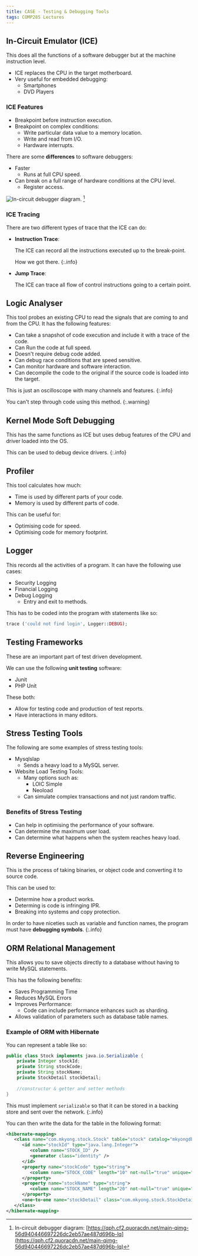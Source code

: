 ```yaml
---
title: CASE - Testing & Debugging Tools
tags: COMP285 Lectures
---
```


## In-Circuit Emulator (ICE)
This does all the functions of a software debugger but at the machine instruction level.

* ICE replaces the CPU in the target motherboard.
* Very useful for embedded debugging:
	* Smartphones
	* DVD Players
	
### ICE Features

* Breakpoint before instruction execution.
* Breakpoint on complex conditions:
	* Write particular data value to a memory location.
	* Write and read from I/O.
	* Hardware interrupts.

There are some **differences** to software debuggers:

* Faster
	* Runs at full CPU speed.
* Can break on a full range of hardware conditions at the CPU level.
	* Register access.
	
![In-circuit debugger diagram.](https://qph.cf2.quoracdn.net/main-qimg-56d940446697226dc2eb57ae487d696b-lq) [^ICE]

[^ICE]: In-circuit debugger diagram: [https://qph.cf2.quoracdn.net/main-qimg-56d940446697226dc2eb57ae487d696b-lq](https://qph.cf2.quoracdn.net/main-qimg-56d940446697226dc2eb57ae487d696b-lq)

### ICE Tracing
There are two different types of trace that the ICE can do:

* **Instruction Trace**:
	
	The ICE can record all the instructions executed up to the break-point.
	
	How we got there.
	{:.info}
* **Jump Trace**:
	
	The ICE can trace all flow of control instructions going to a certain point.
	
## Logic Analyser
This tool probes an existing CPU to read the signals that are coming to and from the CPU. It has the following features:

* Can take a snapshot of code execution and include it with a trace of the code.
* Can Run the code at full speed.
* Doesn't require debug code added.
* Can debug race conditions that are speed sensitive.
* Can monitor hardware and software interaction.
* Can decompile the code to the original if the source code is loaded into the target.

This is just an oscilloscope with many channels and features.
{:.info}

You can't step through code using this method.
{:.warning}

## Kernel Mode Soft Debugging
This has the same functions as ICE but uses debug features of the CPU and driver loaded into the OS.

This can be used to debug device drivers.
{:.info}

## Profiler
This tool calculates how much:

* Time is used by different parts of your code.
* Memory is used by different parts of code.

This can be useful for:

* Optimising code for speed.
* Optimising code for memory footprint.

## Logger
This records all the activities of a program. It can have the following use cases:

* Security Logging
* Financial Logging
* Debug Logging
	* Entry and exit to methods.
	
This has to be coded into the program with statements like so:

```php
trace ('could not find login', Logger::DEBUG);
```

## Testing Frameworks
These are an important part of test driven development.

We can use the following **unit testing** software:

* Junit
* PHP Unit

These both:

* Allow for testing code and production of test reports.
* Have interactions in many editors.

## Stress Testing Tools 
The following are some examples of stress testing tools:

* Mysqlslap
	* Sends a heavy load to a MySQL server.
* Website Load Testing Tools:
	* Many options such as:
		* LOIC Simple
		* Neoload
	* Can simulate complex transactions and not just random traffic.

### Benefits of Stress Testing

* Can help in optimising the performance of your software.
* Can determine the maximum user load.
* Can determine what happens when the system reaches heavy load.

## Reverse Engineering
This is the process of taking binaries, or object code and converting it to source code.

This can be used to:

* Determine how a product works.
* Determing is code is infringing IPR.
* Breaking into systems and copy protection.

In order to have niceties such as variable and function names, the program must have **debugging symbols**.
{:.info}

## ORM Relational Management
This allows you to save objects directly to a database without having to write MySQL statements.

This has the following benefits:

* Saves Programming Time
* Reduces MySQL Errors
* Improves Performance:
	* Code can include performance enhances such as sharding.
* Allows validation of parameters such as database table names.

### Example of ORM with Hibernate
You can represent a table like so:

```java
public class Stock implements java.io.Serializable {
	private Integer stockId;
	private String stockCode;
	private String stockName;
	private StockDetail stockDetail;
	
	//constructor & getter and setter methods
}
```

This must implement `serializable` so that it can be stored in a backing store and sent over the network.
{:.info}

You can then write the data for the table in the following format:

```xml
<hibernate-mapping>
   <class name="com.mkyong.stock.Stock" table="stock" catalog="mkyongdb">
      <id name="stockId" type="java.lang.Integer">
         <column name="STOCK_ID" />
         <generator class="identity" />
      </id>
      <property name="stockCode" type="string">
         <column name="STOCK_CODE" length="10" not-null="true" unique="true" />
      </property>
      <property name="stockName" type="string">
         <column name="STOCK_NAME" length="20" not-null="true" unique="true" />
      </property>
      <one-to-one name="stockDetail" class="com.mkyong.stock.StockDetail" cascade="save-update" />
   </class>
</hibernate-mapping>
```